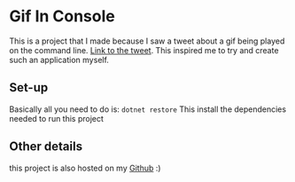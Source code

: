 # Gif In Console

This is a project that I made because I saw a tweet about a gif being played on the command line. [Link to the tweet](https://twitter.com/github/status/1007696362576728064).
This inspired me to try and create such an application myself. 

## Set-up

Basically all you need to do is:
```dotnet restore```
This install the dependencies needed to run this project

## Other details

this project is also hosted on my [Github](https://github.com/bryankroesbeek/gif-in-console) :)